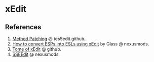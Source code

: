 # xEdit

## References

1. [Method Patching](https://tes5edit.github.io/docs/6-themethod.html) @ tes5edit.github.
2. [How to convert ESPs into ESLs using xEdit](https://www.nexusmods.com/fallout4/mods/35922) by Glass @ nexusmods.
3. [Tome of xEdit](https://tes5edit.github.io/docs/) @ github.
4. [SSEEdit](https://www.nexusmods.com/skyrimspecialedition/mods/164) @ nexusmods.
